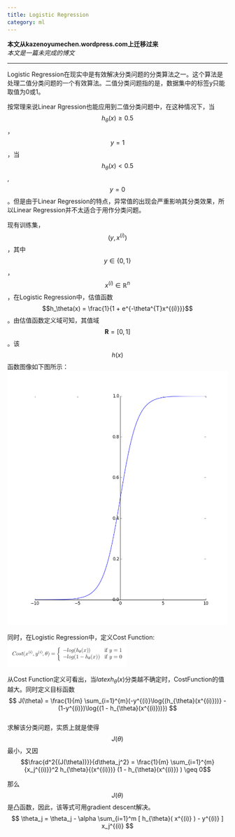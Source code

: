 ```yaml
---
title: Logistic Regression
category: ml
---
```


**本文从kazenoyumechen.wordpress.com上迁移过来**  
_本文是一篇未完成的博文_

---


Logistic Regression在现实中是有效解决分类问题的分类算法之一。这个算法是处理二值分类问题的一个有效算法。二值分类问题指的是，数据集中的标签y只能取值为0或1。

按常理来说Linear Rgression也能应用到二值分类问题中，在这种情况下，当$$h_\theta(x) \geq 0.5$$，$$y = 1$$，当$$h_\theta(x) \lt 0.5$$, $$y = 0$$。但是由于Linear Regression的特点，异常值的出现会严重影响其分类效果，所以Linear Regression并不太适合于用作分类问题。

现有训练集，$$(y, x^{(i)})$$，其中$$y \in \{0,1\}$$，$$x^{(i)} \in \mathbb{R}^n$$，在Logistic Regression中，估值函数$$h_\theta(x) = \frac{1}{1 + e^{-\theta^{T}x^{(i)}}}$$。由估值函数定义域可知，其值域$$\mathbf{R} = [0, 1]$$。该$$h(x)$$函数图像如下图所示：  
![figure_1](/assets/posts/2014-04-17-logistic/figure_1.png)

同时，在Logistic Regression中，定义Cost Function:  
![figure_2](/assets/posts/2014-04-17-logistic/figure_2.png)

从Cost Function定义可看出，当$latex h_{\theta}(x)$分类越不确定时，CostFunction的值越大。同时定义目标函数  
$$ J(\theta) = \frac{1}{m} \sum_{i=1}^{m}(-y^{(i)}\log{(h_{\theta}(x^{(i)}))} - (1-y^{(i)})\log{(1 - h_{\theta}(x^{(i)}))}) $$  
求解该分类问题，实质上就是使得$$J(\theta)$$最小，又因  
$$\frac{d^2{(J(\theta))}}{d\theta_j^2} = \frac{1}{m} \sum_{i=1}^{m} {x_j^{(i)}}^2 h_{\theta}{(x^{(i)})} (1 - h_{\theta}(x^{(i)}) ) \geq 0$$

那么$$ J(\theta) $$是凸函数，因此，该等式可用gradient descent解决。  
$$ \theta_j = \theta_j - \alpha \sum_{i=1}^m [ h_{\theta}( x^{(i)} ) - y^{(i)} ] x_j^{(i)} $$
